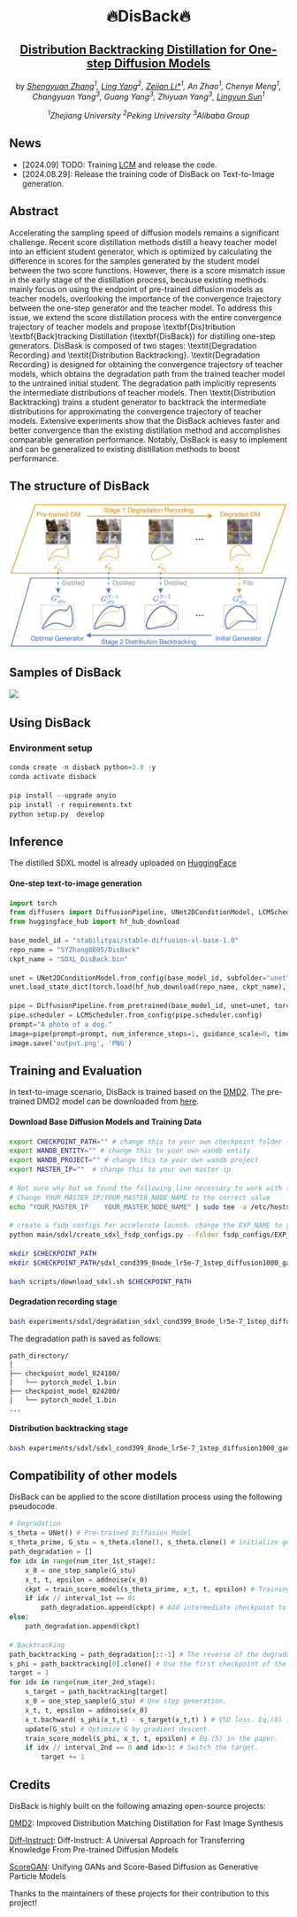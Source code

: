 <div align="center">
	
# 🔥DisBack🔥

## [Distribution Backtracking Distillation for One-step Diffusion Models](https://github.com/SYZhang0805/DisBack)
by *[Shengyuan Zhang](https://github.com/SYZhang0805)<sup>1</sup>, [Ling Yang](https://github.com/YangLing0818)<sup>2</sup>, [Zejian Li*](https://zejianli.github.io/)<sup>1</sup>, An Zhao<sup>1</sup>, Chenye Meng<sup>1</sup>, Changyuan Yang<sup>3</sup>, Guang Yang<sup>3</sup>, Zhiyuan Yang<sup>3</sup>, [Lingyun Sun](https://person.zju.edu.cn/sly)<sup>1</sup>*

*<sup>1</sup>Zhejiang University <sup>2</sup>Peking University <sup>3</sup>Alibaba Group*
</div>

## News
- [2024.09] TODO: Training [LCM](https://github.com/luosiallen/latent-consistency-model) and release the code.
- [2024.08.29]: Release the training code of DisBack on Text-to-Image generation.

## Abstract
Accelerating the sampling speed of diffusion models remains a significant challenge. Recent score distillation methods distill a heavy teacher model into an efficient student generator, which is optimized by calculating the difference in scores for the samples generated by the student model between the two score functions.
However, there is a score mismatch issue in the early stage of the distillation process, because existing methods mainly focus on using the endpoint of pre-trained diffusion models as teacher models, overlooking the importance of the convergence trajectory between the one-step generator and the teacher model.
To address this issue, we extend the score distillation process with the entire convergence trajectory of teacher models and propose \textbf{Dis}tribution \textbf{Back}tracking Distillation (\textbf{DisBack}) for distilling one-step generators. DisBask is composed of two stages: \textit{Degradation Recording} and \textit{Distribution Backtracking}. 
\textit{Degradation Recording} is designed for obtaining the convergence trajectory of teacher models, which obtains the degradation path from the trained teacher model to the untrained initial student. 
The degradation path implicitly represents the intermediate distributions of teacher models.
Then \textit{Distribution Backtracking} trains a student generator to backtrack the intermediate distributions for approximating the convergence trajectory of teacher models.
Extensive experiments show that the DisBack achieves faster and better convergence than the existing distillation method and accomplishes comparable generation performance.
Notably, DisBack is easy to implement and can be generalized to existing distillation methods to boost performance.

## The structure of DisBack
![](https://github.com/SYZhang0805/DisBack/blob/main/samples/structure.png)

## Samples of DisBack
![](https://github.com/SYZhang0805/DisBack/blob/main/samples/samples1.png)


## Using DisBack
### Environment setup
```python
conda create -n disback python=3.8 -y 
conda activate disback 

pip install --upgrade anyio
pip install -r requirements.txt
python setup.py  develop
```

## Inference

The distilled SDXL model is already uploaded on [HuggingFace](https://huggingface.co/SYZhang0805/DisBack)

#### One-step text-to-image generation
```python
import torch
from diffusers import DiffusionPipeline, UNet2DConditionModel, LCMScheduler
from huggingface_hub import hf_hub_download

base_model_id = "stabilityai/stable-diffusion-xl-base-1.0"
repo_name = "SYZhang0805/DisBack"
ckpt_name = "SDXL_DisBack.bin"

unet = UNet2DConditionModel.from_config(base_model_id, subfolder="unet").to("cuda", torch.float16)
unet.load_state_dict(torch.load(hf_hub_download(repo_name, ckpt_name), map_location="cuda"))

pipe = DiffusionPipeline.from_pretrained(base_model_id, unet=unet, torch_dtype=torch.float16, use_safetensors=True, variant="fp16").to("cuda")
pipe.scheduler = LCMScheduler.from_config(pipe.scheduler.config)
prompt="A photo of a dog." 
image=pipe(prompt=prompt, num_inference_steps=1, guidance_scale=0, timesteps=[399], height=1024, width=1024).images[0]
image.save('output.png', 'PNG')
```

## Training and Evaluation
In text-to-image scenario, DisBack is trained based on the [DMD2](https://tianweiy.github.io/dmd2/). The pre-trained DMD2 model can be downloaded from [here](https://huggingface.co/tianweiy/DMD2/tree/main/model/sdxl/sdxl_cond399_8node_lr5e-7_1step_diffusion1000_gan5e-3_guidance8_noinit_noode_checkpoint_model_024000).

#### Download Base Diffusion Models and Training Data 
```bash
export CHECKPOINT_PATH="" # change this to your own checkpoint folder (this should be a central directory shared across nodes)
export WANDB_ENTITY="" # change this to your own wandb entity
export WANDB_PROJECT="" # change this to your own wandb project
export MASTER_IP=""  # change this to your own master ip

# Not sure why but we found the following line necessary to work with the accelerate package in our system. 
# Change YOUR_MASTER_IP/YOUR_MASTER_NODE_NAME to the correct value 
echo "YOUR_MASTER_IP 	YOUR_MASTER_NODE_NAME" | sudo tee -a /etc/hosts

# create a fsdp configs for accelerate launch. change the EXP_NAME to your own experiment name 
python main/sdxl/create_sdxl_fsdp_configs.py --folder fsdp_configs/EXP_NAME  --master_ip $MASTER_IP --num_machines 8  --sharding_strategy 4

mkdir $CHECKPOINT_PATH
mkdir $CHECKPOINT_PATH/sdxl_cond399_8node_lr5e-7_1step_diffusion1000_gan5e-3_guidance8_noinit_noode_checkpoint_model_024000/

bash scripts/download_sdxl.sh $CHECKPOINT_PATH
```

#### Degradation recording stage
```bash
bash experiments/sdxl/degradation_sdxl_cond399_8node_lr5e-7_1step_diffusion1000_gan5e-3_guidance8_noinit_noode.sh
```
The degradation path is saved as follows:
```
path_directory/
│
├── checkpoint_model_024100/             
│   └── pytorch_model_1.bin          
├── checkpoint_model_024200/             
│   └── pytorch_model_1.bin      
...
```

#### Distribution backtracking stage
```bash
bash experiments/sdxl/sdxl_cond399_8node_lr5e-7_1step_diffusion1000_gan5e-3_guidance8_noinit_noode.sh
```

## Compatibility of other models
DisBack can be applied to the score distillation process using the following pseudocode.

```python
# Degradation
s_theta = UNet() # Pre-trained Diffusion Model
s_theta_prime, G_stu = s_theta.clone(), s_theta.clone() # initialize generator and the beginning of the degradation path.
path_degradation = []
for idx in range(num_iter_1st_stage):
	x_0 = one_step_sample(G_stu)
	x_t, t, epsilon = addnoise(x_0)
	ckpt = train_score_model(s_theta_prime, x_t, t, epsilon) # Training strategy depends on the type of pre-trained model used. Eq.(7) in the paper.
	if idx // interval_1st == 0:
		path_degradation.append(ckpt) # Add intermediate checkpoint to the degradation path.
else:
	path_degradation.append(ckpt)

# Backtracking 
path_backtracking = path_degradation[::-1] # The reverse of the degradation path is viewed as the convergence trajectory.
s_phi = path_backtracking[0].clone() # Use the first checkpoint of the convergence trajectory as the initial s_phi.
target = 1
for idx in range(num_iter_2nd_stage):
	s_target = path_backtracking[target]
	x_0 = one_step_sample(G_stu) # One step generation.
	x_t, t, epsilon = addnoise(x_0)
	x_t.bachward( s_phi(x_t,t) - s_target(x_t,t) ) # VSD loss. Eq.(8) in the paper.
	update(G_stu) # Optimize G by gradient descent.
	train_score_model(s_phi, x_t, t, epsilon) # Eq.(5) in the paper.
	if idx // interval_2nd == 0 and idx>1: # Switch the target.
		target += 1 
```

## Credits

DisBack is highly built on the following amazing open-source projects:

[DMD2](https://tianweiy.github.io/dmd2/): Improved Distribution Matching Distillation for Fast Image Synthesis

[Diff-Instruct](https://github.com/pkulwj1994/diff_instruct/tree/main): Diff-Instruct: A Universal Approach for Transferring Knowledge From Pre-trained Diffusion Models

[ScoreGAN](https://github.com/White-Link/gpm): Unifying GANs and Score-Based Diffusion as Generative Particle Models

Thanks to the maintainers of these projects for their contribution to this project!
